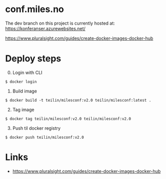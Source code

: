 # conf.miles.no

The dev branch on this project is currently hosted at: 
https://konferanser.azurewebsites.net/

https://www.pluralsight.com/guides/create-docker-images-docker-hub
# Deploy steps

0) Login with CLI

```
$ docker login
```

1) Build image

```
$ docker build -t teilin/milesconf:v2.0 teilin/milesconf:latest .
```

2) Tag image

```
$ docker tag teilin/milesconf:v2.0 teilin/milesconf:v2.0
```

3) Push til docker registry

```
$ docker push teilin/milesconf:v2.0
```

# Links

* https://www.pluralsight.com/guides/create-docker-images-docker-hub